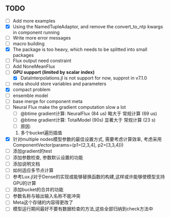 ## TODO

- [ ] Add more examples
- [X] Using the NamedTupleAdaptor, and remove the convert_to_ntp kwargs in component running
- [ ] Write more error messages
- [ ] macro building
- [X] The package is too heavy, which needs to be splitted into small packages
- [ ] Flux output need constraint
- [ ] Add NoneMeanFlux
- [ ] **GPU support (limited by scalar index)**
    - [X] DataInterpolations.jl is not support for now, supprot in v7.1.0
- [ ] meta should store variables and parameters
- [X] compact problem
- [ ] ensemble model
- [ ] base merge for component meta
- [ ] Neural Flux make the gradient computation slow a lot 
    - [ ] @btime gradient计算: NeuralFlux (84 us) 略大于 常规计算 (69 us)
    - [ ] @btime gradient计算: TotalModel (90s) 显著大于 常规计算 (23 s)
    - [ ] 原因:
    1. 多个bucket遍历插值
- [X] 针对multiple nodes模型参数的最佳设置方式, 需要考虑计算效率, 考虑采用 ComponentVector(params=(p1=[2,3,4], p2=[3,3,4]))
- [ ] 添加gradient的test
- [ ] 添加参数检查, 参数默认设置的功能
- [ ] 添加说明文档
- [ ] 如何适应多节点计算
- [ ] 参考Lux.jl对于Dense的实现或能够替换函数的构建,这样或许能够使模型支持GPU的计算
- [ ] 添加bucket的合并的功能
- [ ] 参数名称与输出输入名称不能冲突
- [ ] Meta这个存储的内容得更改了
- [ ] 模型运行期间最好不要有数据检查的方法,这些全部归纳到check方法中
